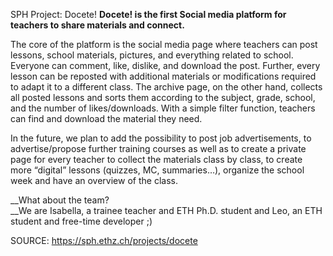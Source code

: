 SPH Project: Docete!
__Docete! is the first Social media platform for teachers to share materials and connect.__

The core of the platform is the social media page where teachers can post lessons, school materials, pictures, and everything related to school. Everyone can comment, like, dislike, and download the post. Further, every lesson can be reposted with additional materials or modifications required to adapt it to a different class. The archive page, on the other hand, collects all posted lessons and sorts them according to the subject, grade, school, and the number of likes/downloads. With a simple filter function, teachers can find and download the material they need.

In the future, we plan to add the possibility to post job advertisements, to advertise/propose further training courses as well as to create a private page for every teacher to collect the materials class by class, to create more “digital” lessons (quizzes, MC, summaries…), organize the school week and have an overview of the class.

__What about the team?  
__We are Isabella, a trainee teacher and ETH Ph.D. student and Leo, an ETH student and free-time developer ;)  


SOURCE: https://sph.ethz.ch/projects/docete